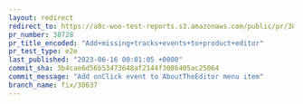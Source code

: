 ```yaml
---
layout: redirect
redirect_to: https://a8c-woo-test-reports.s3.amazonaws.com/public/pr/38728/e2e/index.html
pr_number: 38728
pr_title_encoded: "Add+missing+tracks+events+to+product+editor"
pr_test_type: e2e
last_published: "2023-06-16 00:01:05 +0000"
commit_sha: 3b4cae6d56b53473648af2144f3086405ac25064
commit_message: "Add onClick event to AboutTheEditor menu item"
branch_name: fix/38637
---
```

